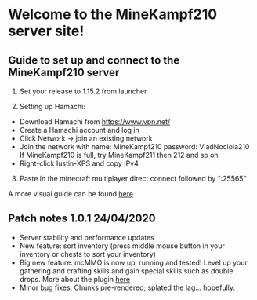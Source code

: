 # Welcome to the MineKampf210 server site!

## Guide to set up and connect to the MineKampf210 server

1. Set your release to 1.15.2 from launcher

2. Setting up Hamachi:
- Download Hamachi from https://www.vpn.net/
- Create a Hamachi account and log in
- Click Network -> join an existing network
- Join the network with name: MineKampf210 password: VladNociola210
      If MineKampf210 is full, try MineKampf211 then 212 and so on
- Right-click Iustin-XPS and copy IPv4

3. Paste in the minecraft multiplayer direct connect followed by “:25565”

A more visual guide can be found [here](https://docs.google.com/document/d/1p3YX3nUMtwuD5ab5yWM47FwFGp0STwEQ_gWYskj-zVo/edit?usp=sharing)


## Patch notes 1.0.1 24/04/2020

* Server stability and performance updates
* New feature: sort inventory (press middle mouse button in your inventory or chests to sort your inventory)
* Big new feature: mcMMO is now up, running and tested! Level up your gathering and crafting skills and gain special skills such as double drops. More about the plugin [here](https://mcmmo.org/#home)
* Minor bug fixes: Chunks pre-rendered; splated the lag... hopefully.



